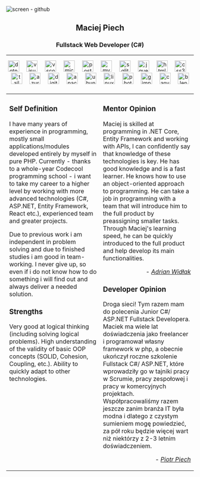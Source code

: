 ![screen - github](https://github.com/LosHunterros/LosHunterros/assets/123071857/1b2baf46-9e5b-4274-9166-06cf929f626a)

<div class="text-center">
  <h2 align="center">
  Maciej Piech
  </h2>
  <h3 align="center">Fullstack Web Developer (C#)</h3>
</div>

<hr />

<div align="center">
  <img src="https://cdn.jsdelivr.net/gh/devicons/devicon/icons/dotnetcore/dotnetcore-original.svg" height="30" alt="dotnetcore logo"  />
  <img width="12" />
  <img src="https://cdn.jsdelivr.net/gh/devicons/devicon/icons/visualstudio/visualstudio-plain.svg" height="30" alt="visualstudio logo"  />
  <img width="12" />
  <img src="https://cdn.jsdelivr.net/gh/devicons/devicon/icons/vscode/vscode-original.svg" height="30" alt="vscode logo"  />
  <img width="12" />
  <img src="https://cdn.jsdelivr.net/gh/devicons/devicon/icons/microsoftsqlserver/microsoftsqlserver-plain.svg" height="30" alt="microsoftsqlserver logo"  />
  <img width="12" />
  <img src="https://cdn.jsdelivr.net/gh/devicons/devicon/icons/postgresql/postgresql-original.svg" height="30" alt="postgresql logo"  />
  <img width="12" />
  <img src="https://cdn.jsdelivr.net/gh/devicons/devicon/icons/mysql/mysql-original.svg" height="30" alt="mysql logo"  />
  <img width="12" />
  <img src="https://cdn.jsdelivr.net/gh/devicons/devicon/icons/sqlite/sqlite-original.svg" height="30" alt="sqlite logo"  />
  <img width="12" />
  <img src="https://cdn.jsdelivr.net/gh/devicons/devicon/icons/jquery/jquery-original.svg" height="30" alt="jquery logo"  />
  <img width="12" />
  <img src="https://cdn.jsdelivr.net/gh/devicons/devicon/icons/html5/html5-original.svg" height="30" alt="html5 logo"  />
  <img width="12" />
  <img src="https://cdn.jsdelivr.net/gh/devicons/devicon/icons/css3/css3-original.svg" height="30" alt="css3 logo"  />
  <img width="12" />
  <img src="https://cdn.jsdelivr.net/gh/devicons/devicon/icons/tailwindcss/tailwindcss-original-wordmark.svg" height="30" alt="tailwindcss logo"  />
  <img width="12" />
  <img src="https://cdn.jsdelivr.net/gh/devicons/devicon/icons/azure/azure-original.svg" height="30" alt="azure logo"  />
  <img width="12" />
  <img src="https://cdn.jsdelivr.net/gh/devicons/devicon/icons/digitalocean/digitalocean-original.svg" height="30" alt="digitalocean logo"  />
  <img width="12" />
  <img src="https://cdn.jsdelivr.net/gh/devicons/devicon/icons/apache/apache-original.svg" height="30" alt="apache logo"  />
  <img width="12" />
  <img src="https://cdn.jsdelivr.net/gh/devicons/devicon/icons/ubuntu/ubuntu-plain.svg" height="30" alt="ubuntu logo"  />
  <img width="12" />
  <img src="https://cdn.jsdelivr.net/gh/devicons/devicon/icons/linux/linux-original.svg" height="30" alt="linux logo"  />
  <img width="12" />
  <img src="https://cdn.jsdelivr.net/gh/devicons/devicon/icons/photoshop/photoshop-plain.svg" height="30" alt="photoshop logo"  />
  <img width="12" />
  <img src="https://cdn.jsdelivr.net/gh/devicons/devicon/icons/gimp/gimp-original.svg" height="30" alt="gimp logo"  />
  <img width="12" />
  <img src="https://cdn.jsdelivr.net/gh/devicons/devicon/icons/canva/canva-original.svg" height="30" alt="canva logo"  />
  <img width="12" />
  <img src="https://cdn.jsdelivr.net/gh/devicons/devicon/icons/blender/blender-original.svg" height="30" alt="blender logo"  />
</div>

###

<table width="100%">
  <tr width="100%">
    <td width="50%" valign="top"><p align="left">
      <h3>Self Definition</h3>
      <p>I have many years of experience in programming, mostly small applications/modules developed entirely by myself in pure PHP. Currently - thanks to a whole-year Codecool programming school - i want to take my career to a higher level by working with more advanced technologies (C#, ASP.NET, Entity Framework, React etc.), experienced team and greater projects.</p>
      </p>Due to previous work i am independent in problem solving and due to finished studies i am good in team-working. I never give up, so even if i do not know how to do something i will find out and always deliver a needed solution.</p>
      <h3>Strengths</h3>
      <p>Very good at logical thinking (including solving logical problems). High understanding of the validity of basic OOP concepts (SOLID, Cohesion, Coupling, etc.). Ability to quickly adapt to other technologies.</p>
    </td>
    <td width="50%" valign="top"><p align="right">
      <h3>Mentor Opinion</h3>
      <p>Maciej is skilled at programming in .NET Core, Entity Framework and working with APIs, I can confidently say that knowledge of these technologies is key. He has good knowledge and is a fast learner. He knows how to use an object-oriented approach to programming. He can take a job in programming with a team that will introduce him to the full product by preassigning smaller tasks. Through Maciej's learning speed, he can be quickly introduced to the full product and help develop its main functionalities.</p>
      <p align="right"><i>- <a href="https://www.linkedin.com/in/adrianwidlak/" target="_blank" rel="noopener noreferrer">Adrian Widłak</a></i></p>
      <h3>Developer Opinion</h3>
      <p>Droga sieci! Tym razem mam do polecenia Junior C#/ ASP.NET Fullstack Developera. Maciek ma wiele lat doświadczenia jako freelancer i programował własny framework w php, a obecnie ukończył roczne szkolenie Fullstack C#/ ASP.NET, które wprowadziły go w tajniki pracy w Scrumie, pracy zespołowej i pracy w komercyjnych projektach. Współpracowaliśmy razem jeszcze zanim branża IT była modna i dlatego z czystym sumieniem mogę powiedzieć, za pół roku będzie więcej wart niż niektórzy z 2-3 letnim doświadczeniem.</p>
      <p align="right"><i>- <a href="https://www.linkedin.com/in/piotr-piech/" target="_blank" rel="noopener noreferrer">Piotr Piech</a></i></p>
    </td>
  </tr>
</table>

<!--
**LosHunterros/LosHunterros** is a ✨ _special_ ✨ repository because its `README.md` (this file) appears on your GitHub profile.

Here are some ideas to get you started:

- 🔭 I’m currently working on ...
- 🌱 I’m currently learning ...
- 👯 I’m looking to collaborate on ...
- 🤔 I’m looking for help with ...
- 💬 Ask me about ...
- 📫 How to reach me: ...
- 😄 Pronouns: ...
- ⚡ Fun fact: ...
-->
